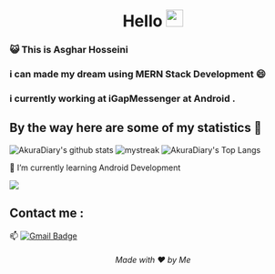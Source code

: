 <h1 align="center">Hello <img src="https://github.com/souvikguria98/souvikguria98/blob/master/Hi.gif" width="30"> </h1>

### :smiley_cat: This is Asghar Hosseini

### i can made my dream using MERN Stack Development 😄
### i currently working at iGapMessenger at Android .

## By the way here are some of my statistics 🚀
![AkuraDiary's github stats](https://github-readme-stats.vercel.app/api?username=asgharhosseini&show_icons=true&theme=tokyonight)
<img src="https://github-readme-streak-stats.herokuapp.com/?user=asgharhosseini&theme=tokyonight" alt="mystreak"/>
![AkuraDiary's Top Langs](https://github-readme-stats.vercel.app/api/top-langs/?username=asgharhosseini&theme=tokyonight&layout=compact)

🌱 I’m currently learning Android Development

<a href="https://www.youtube.com/watch?v=dQw4w9WgXcQ"><img src="https://user-images.githubusercontent.com/73097560/115834477-dbab4500-a447-11eb-908a-139a6edaec5c.gif"></a>

## Contact me : 
📫 [![Gmail Badge](https://img.shields.io/badge/-asgharhosseini.v@gmail.com-blue?style=flat-roundedrectangle&logo=Gmail&logoColor=white&link=mailto:asgharhosseini.v@gmail.com)](asthiseta@gmail.com)

<h6 align="center">Made with ❤️ by Me</h6>
